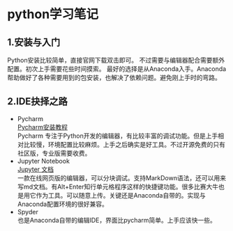 # python学习笔记
## 1.安装与入门
Python安装比较简单，直接官网下载双击即可。
不过需要与编辑器配合需要额外配置。初次上手需要花些时间摸索。
最好的选择是从Anaconda入手。Anaconda帮助做好了各种需要用到的包安装，也解决了依赖问题。避免刚上手时的弯路。
## 2.IDE抉择之路
* Pycharm  
[Pycharm安装教程](https://www.runoob.com/w3cnote/pycharm-windows-install.html)  
Pycharm 专注于Python开发的编辑器，有比较丰富的调试功能。但是上手相对比较慢，环境配置比较麻烦。上手之后确实是好工具。不过开源免费的只有社区版，专业版需要收费。
* Jupyter Notebook  
[Jupyter 文档](https://jupyter.org/documentation.html)   
一款在线网页版的编辑器，可以分块调试。支持MarkDown语法，还可以用来写md文档。有Alt+Enter知行单元格程序这样的快捷键功能。很多比赛大牛也是用它作为工具。可以随意上传。关键还是Anaconda自带的。实现与Anaconda配置环境的很好兼容。
* Spyder  
也是Anaconda自带的编辑IDE，界面比pycharm简单。上手应该快一些。
